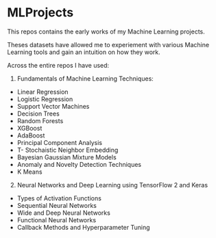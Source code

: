 # MLProjects

This repos contains the early works of my Machine Learning projects. 

Theses datasets have allowed me to experiement with various Machine Learning tools and gain an intuition on how they work. 

Across the entire repos I have used:

1. Fundamentals of Machine Learning Techniques:
- Linear Regression
- Logistic Regression 
- Support Vector Machines 
- Decision Trees
- Random Forests
- XGBoost
- AdaBoost
- Principal Component Analysis
- T- Stochaistic Neighbor Embedding
- Bayesian Gaussian Mixture Models
- Anomaly and Novelty Detection Techniques
- K Means

2. Neural Networks and Deep Learning using TensorFlow 2 and Keras
- Types of Activation Functions
- Sequential Neural Networks
- Wide and Deep Neural Networks
- Functional Neural Networks
- Callback Methods and Hyperparameter Tuning
